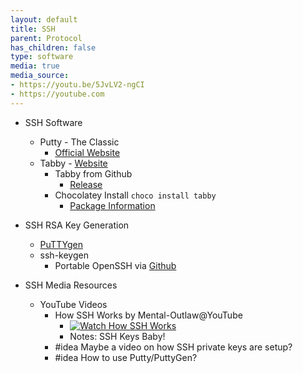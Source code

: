```yaml
---
layout: default
title: SSH
parent: Protocol
has_children: false
type: software
media: true
media_source:
- https://youtu.be/5JvLV2-ngCI
- https://youtube.com
---
```


- SSH Software
	- Putty - The Classic
		- [Official Website](https://www.putty.org/)
	- Tabby - [Website](https://tabby.sh)
		- Tabby from Github
			-  [Release](https://github.com/Eugeny/tabby/releases)
		- Chocolatey Install ```choco install tabby```
			- [Package Information](https://community.chocolatey.org/packages/tabby)

- SSH RSA Key Generation
	- [PuTTYgen](https://www.puttygen.com/)  
	- ssh-keygen
		- Portable OpenSSH via [Github](https://github.com/openssh/openssh-portable)

- SSH Media Resources
	- YouTube Videos
		- How SSH Works by Mental-Outlaw@YouTube
			- [![Watch How SSH Works](https://img.youtube.com/vi/5JvLV2-ngCI/default.jpg)](https://youtu.be/5JvLV2-ngCI)
			- Notes: SSH Keys Baby!
		- #idea Maybe a video on how SSH private keys are setup?
		- #idea How to use Putty/PuttyGen?